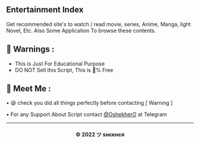 ## Entertainment Index

Get recommended site's to watch / read movie, series, Anime, Manga, light Novel, Etc. Also Some Application To browse these contents.

## 🚸 Warnings :

- This is Just For Educational Purpose
- DO NOT Sell this Script, This is 💯% Free

## 🤗 Meet Me :

• 😪 check you did all things perfectly before contacting [ Warning ] <br>

• For any Support About Script contact [@OshekherO](https://t.me/OshekherO) at Telegram <br>

---
<h4 align='center'>© 2022 ツ ѕнєкнєя</h4>

<!-- DO NOT REMOVE THIS CREDIT 🤬 🤬 -->

